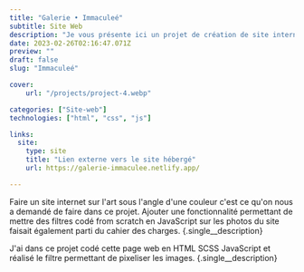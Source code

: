 ```yaml
---
title: "Galerie • Immaculeé"
subtitle: Site Web
description: "Je vous présente ici un projet de création de site internet que j'ai réalisé dans le cadre d'un projet universitaire."
date: 2023-02-26T02:16:47.071Z
preview: ""
draft: false
slug: "Immaculeé"

cover:
    url: "/projects/project-4.webp"

categories: ["Site-web"]
technologies: ["html", "css", "js"]

links:
  site:
    type: site
    title: "Lien externe vers le site hébergé"
    url: https://galerie-immaculee.netlify.app/

---
```


Faire un site internet sur l'art sous l'angle d'une couleur c'est ce qu'on nous a demandé de faire dans ce projet. Ajouter une fonctionnalité permettant de mettre des filtres codé from scratch en JavaScript sur les photos du site faisait également parti du cahier des charges.
{.single__description}

J'ai dans ce projet codé cette page web en HTML SCSS JavaScript et réalisé le filtre permettant de pixeliser les images.
{.single__description}
